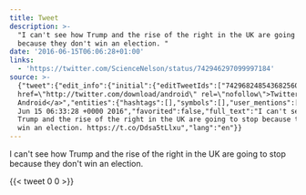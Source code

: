 ```yaml
---
title: Tweet
description: >-
  "I can't see how Trump and the rise of the right in the UK are going to stop
  because they don't win an election. "
date: '2016-06-15T06:06:28+01:00'
links:
  - 'https://twitter.com/ScienceNelson/status/742946297099997184'
source: >-
  {"tweet":{"edit_info":{"initial":{"editTweetIds":["742968248543682560"],"editableUntil":"2016-06-15T07:33:28.792Z","editsRemaining":"5","isEditEligible":true}},"retweeted":false,"source":"<a
  href=\"http://twitter.com/download/android\" rel=\"nofollow\">Twitter for
  Android</a>","entities":{"hashtags":[],"symbols":[],"user_mentions":[],"urls":[{"url":"https://t.co/Ddsa5tLlxu","expanded_url":"https://twitter.com/ScienceNelson/status/742946297099997184","display_url":"twitter.com/ScienceNelson/…","indices":["112","135"]}]},"display_text_range":["0","135"],"favorite_count":"0","id_str":"742968248543682560","truncated":false,"retweet_count":"0","id":"742968248543682560","possibly_sensitive":false,"created_at":"Wed
  Jun 15 06:33:28 +0000 2016","favorited":false,"full_text":"I can't see how
  Trump and the rise of the right in the UK are going to stop because they don't
  win an election. https://t.co/Ddsa5tLlxu","lang":"en"}}
---
```

I can't see how Trump and the rise of the right in the UK are going to stop because they don't win an election. 
    
{{< tweet 0 0 >}}
    
